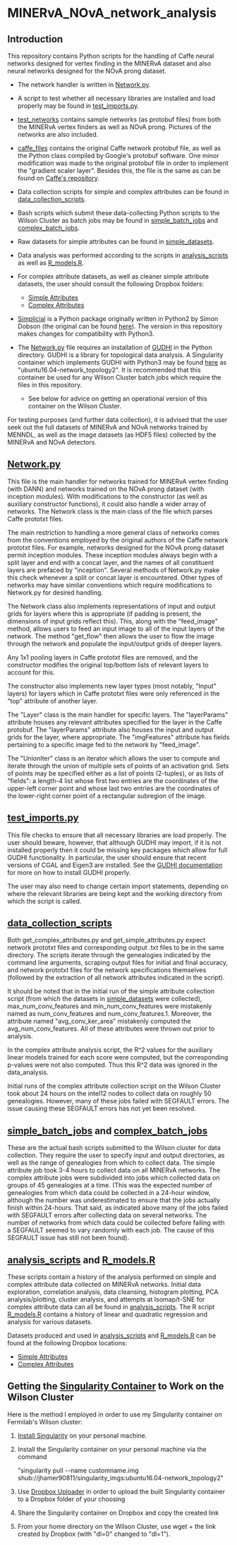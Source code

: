 MINERvA_NOvA_network_analysis
=============================

Introduction
-----------------------------

This repository contains Python scripts for the handling of Caffe neural
networks designed for vertex finding in the MINERvA dataset and also neural
networks designed for the NOvA prong dataset. 

* The network handler is written in
[Network.py](https://github.com/jhamer90811/MINERvA_NOvA_network_analysis/blob/master/Network.py).

* A script to test whether all necessary libraries are installed and load
properly may be found in [test_imports.py](https://github.com/jhamer90811/MINERvA_NOvA_network_analysis/blob/master/test_imports.py).

* [test_networks](https://github.com/jhamer90811/MINERvA_NOvA_network_analysis/tree/master/test_networks)
contains sample networks (as protobuf files) from both the MINERvA vertex finders as well as NOvA
prong. Pictures of the networks are also included.

* [caffe_files](https://github.com/jhamer90811/MINERvA_NOvA_network_analysis/tree/master/caffe_files)
contains the original Caffe network protobuf file, as well as the Python class
compiled by Google's protobuf software. One minor modification was made to the
original protobuf file in order to implement the "gradient scaler layer".
Besides this, the file is the same as can be found on [Caffe's repository](https://github.com/BVLC/caffe).

* Data collection scripts for simple and complex attributes can be found
in [data_collection_scripts](https://github.com/jhamer90811/MINERvA_NOvA_network_analysis/tree/master/data_collection_scripts).

* Bash scripts which submit these data-collecting Python scripts to the Wilson
Cluster as batch jobs may be found in [simple_batch_jobs](https://github.com/jhamer90811/MINERvA_NOvA_network_analysis/tree/master/simple_batch_jobs)
and [complex_batch_jobs](https://github.com/jhamer90811/MINERvA_NOvA_network_analysis/tree/master/complex_batch_jobs).

* Raw datasets for simple attributes can be found in [simple_datasets](https://github.com/jhamer90811/MINERvA_NOvA_network_analysis/tree/master/simple_datasets).

* Data analysis was performed according to the scripts in [analysis_scripts](https://github.com/jhamer90811/MINERvA_NOvA_network_analysis/tree/master/analysis_scripts)
as well as [R_models.R](https://github.com/jhamer90811/MINERvA_NOvA_network_analysis/blob/master/R_models.R). 

* For complex attribute datasets, as well as cleaner simple attribute datasets,
the user should consult the following Dropbox folders:
    - [Simple Attributes](https://www.dropbox.com/sh/mirz9pw0tlp87cq/AADoMgpPyabxeKr_9QRNlgk5a?dl=0)
    - [Complex Attributes](https://www.dropbox.com/sh/q6o4xvm2voq7jop/AAAvc9rXj_Ek6DpHbgZQkzwKa?dl=0)
    
* [Simplicial](https://github.com/jhamer90811/MINERvA_NOvA_network_analysis/tree/master/simplicial)
is a Python package originally written in Python2 by Simon Dobson (the original
can be found [here](https://simplicial.readthedocs.io/en/latest/)). The version
in this repository makes changes for compatibility with Python3.

* The [Network.py](https://github.com/jhamer90811/MINERvA_NOvA_network_analysis/blob/master/Network.py)
file requires an installation of [GUDHI](http://gudhi.gforge.inria.fr) in the
Python directory. GUDHI is a library for topological data analysis. A Singularity
container which implements GUDHI with Python3 may be found [here](https://www.singularity-hub.org/collections/1333)
as "ubuntu16.04-network_topology2". It is recommended that this container be
used for any Wilson Cluster batch jobs which require the files in this repository.
    - See below for advice on getting an operational version of this container
    on the Wilson Cluster.
    
For testing purposes (and further data collection), it is advised that the user 
seek out the full datasets of MINERvA and NOvA networks trained by MENNDL, 
as well as the image datasets (as HDF5 files) collected by the MINERvA and 
NOvA detectors.
    
[Network.py](https://github.com/jhamer90811/MINERvA_NOvA_network_analysis/blob/master/Network.py)
-------------------------------

This file is the main handler for networks trained for MINERvA vertex finding
(with DANN) and networks trained on the NOvA prong dataset (with inception 
modules). With modifications to the constructor (as well as auxiliary 
constructor functions), it could also handle a wider array of networks. The
Network class is the main class of the file which parses Caffe prototxt files.

The main restriction to handling a more general class of networks comes from the conventions employed by
the original authors of the Caffe network prototxt files. For example, networks
designed for the NOvA prong dataset permit inception modules. These inception
modules always begin with a split layer and end with a concat layer, and the
names of all constituent layers are prefaced by "inception". Several methods
of Network.py make this check whenever a split or concat layer is encountered.
Other types of networks may have similar conventions which require modifications
to Network.py for desired handling.

The Network class also implements representations of input and output grids for layers
where this is appropriate (if padding is present, the dimensions of input
grids reflect this). This, along with the "feed_image" method, allows users to
feed an input image to all of the input layers of the network. The method 
"get_flow" then allows the user to flow the image through the network and
populate the input/output grids of deeper layers.

Any 1x1 pooling layers in Caffe prototxt files are removed, and the constructor 
modifies the original top/bottom lists of relevant layers to account for this.

 The constructor also implements new layer types (most notably, "Input" layers)
 for layers which in Caffe prototxt files were only referenced in the "top"
 attribute of another layer.
 
 The "Layer" class is the main handler for specific layers. The "layerParams"
 attribute houses any relevant attributes specified for the layer in the 
 Caffe protobuf. The "layerParams" attribute also houses the input and output
 grids for the layer, where appropriate. The "imgFeatures" attribute has
 fields pertaining to a specific image fed to the network by "feed_image".
 
 The "UnionIter" class is an iterator which allows the user to compute and
 iterate through the union of multiple sets of points of an activation grid.
 Sets of points may be specified either as a list of points (2-tuples), or
 as lists of "fields": a length-4 list whose first two entries are the
 coordinates of the upper-left corner point and whose last two entries are
 the coordinates of the lower-right corner point of a rectangular subregion
 of the image.
 
 [test_imports.py](https://github.com/jhamer90811/MINERvA_NOvA_network_analysis/blob/master/test_imports.py)
 ---------------------
 
 This file checks to ensure that all necessary libraries are load properly.
 The user should beware, however, that although GUDHI may import, if it is not
 installed properly then it could be missing key packages which allow for
 full GUDHI functionality. In particular, the user should ensure that recent
 versions of CGAL and Eigen3 are installed. See the [GUDHI documentation](http://gudhi.gforge.inria.fr)
 for more on how to install GUDHI properly.
 
 The user may also need to change certain import statements, depending on where
 the relevant libraries are being kept and the working directory from which
 the script is called.
 
 [data_collection_scripts](https://github.com/jhamer90811/MINERvA_NOvA_network_analysis/tree/master/data_collection_scripts)
 ------------------------
 
 Both get_complex_attributes.py and get_simple_attributes.py expect network
 prototxt files and corresponding output .txt files to be in the same directory.
 The scripts iterate through the genealogies indicated by the command line
 arguments, scraping output files for initial and final accuracy, and network
 prototxt files for the network specifications themselves (followed by the
 extraction of all network attributes indicated in the script).
 
 It should be noted that in the initial run of the simple attribute collection
 script (from which the datasets in [simple_datasets](https://github.com/jhamer90811/MINERvA_NOvA_network_analysis/tree/master/simple_datasets)
 were collected), max_num_conv_features and min_num_conv_features  were
 mistakenly named as num_conv_features and num_conv_features.1. Moreover,
 the attribute named "avg_conv_ker_area" mistakenly computed the 
 avg_num_conv_features. All of these attributes were thrown out prior to
 analysis.
 
 In the complex attribute analysis script, the R^2 values for the auxiliary
 linear models trained for each score were computed, but the corresponding
 p-values were not also computed. Thus this R^2 data was ignored in the 
 data_analysis.
 
 Initial runs of the complex attribute collection script on the Wilson Cluster
 took about 24 hours on the intel12 nodes to collect data on roughly 50 genealogies. However, many
 of these jobs failed with SEGFAULT errors. The issue causing these SEGFAULT
 errors has not yet been resolved.
 
 [simple_batch_jobs](https://github.com/jhamer90811/MINERvA_NOvA_network_analysis/tree/master/simple_batch_jobs) and [complex_batch_jobs](https://github.com/jhamer90811/MINERvA_NOvA_network_analysis/tree/master/complex_batch_jobs)
 ---------------------------------
 
 These are the actual bash scripts submitted to the Wilson cluster for data
 collection. They require the user to specify input and output directories,
 as well as the range of genealogies from which to collect data. The simple
 attribute job took 3-4 hours to collect data on all MINERvA networks. The
 complex attribute jobs were subdivided into jobs which collected data on
 groups of 45 genealogies at a time. (This was the expected number of genealogies
 from which data could be collected in a 24-hour window, although the number
 was underestimated to ensure that the jobs actually finish within 24-hours.
 That said, as indicated above many of the jobs failed with SEGFAULT errors
 after collecting data on several networks. The number of networks from which
 data could be collected before failing with a SEGFAULT seemed to vary 
 randomly with each job. The cause of this SEGFAULT issue has still not been
 found).
 
 [analysis_scripts](https://github.com/jhamer90811/MINERvA_NOvA_network_analysis/tree/master/analysis_scripts) and [R_models.R](https://github.com/jhamer90811/MINERvA_NOvA_network_analysis/blob/master/R_models.R)
 ---------------------------
 
 These scripts contain a history of the analysis performed on simple and complex
 attribute data collected on MINERvA networks. Initial data exploration, 
 correlation analysis, data cleansing, histogram plotting, PCA analysis/plotting,
 cluster analysis, and attempts at Isomap/t-SNE for complex attribute data can
 all be found in [analysis_scripts](https://github.com/jhamer90811/MINERvA_NOvA_network_analysis/tree/master/analysis_scripts).
 The R script [R_models.R](https://github.com/jhamer90811/MINERvA_NOvA_network_analysis/blob/master/R_models.R)
 contains a history of linear and quadratic regression and analysis for various
 datasets.
 
 Datasets produced and used in [analysis_scripts](https://github.com/jhamer90811/MINERvA_NOvA_network_analysis/tree/master/analysis_scripts)
 and [R_models.R](https://github.com/jhamer90811/MINERvA_NOvA_network_analysis/blob/master/R_models.R)
 can be found at the following Dropbox locations:
  * [Simple Attributes](https://www.dropbox.com/sh/mirz9pw0tlp87cq/AADoMgpPyabxeKr_9QRNlgk5a?dl=0)
  * [Complex Attributes](https://www.dropbox.com/sh/q6o4xvm2voq7jop/AAAvc9rXj_Ek6DpHbgZQkzwKa?dl=0)
    
Getting the [Singularity Container](https://www.singularity-hub.org/collections/1333) to Work on the Wilson Cluster
---------------------------------

Here is the method I employed in order to use my Singularity container on
Fermilab's Wilson cluster:

1. [Install Singularity](http://singularity.lbl.gov/docs-installation) on your personal machine. 

2. Install the Singularity container on your personal machine via the command
    
    "singularity pull --name customname.img shub://jhamer90811/singularity_imgs:ubuntu16.04-network_topology2"
    
3. Use [Dropbox Uploader](https://github.com/andreafabrizi/Dropbox-Uploader) in
order to upload the built Singularity container to a Dropbox folder of your
choosing

4. Share the Singularity container on Dropbox and copy the created link

5. From your home directory on the Wilson Cluster, use wget + the link created
by Dropbox (with "dl=0" changed to "dl=1").